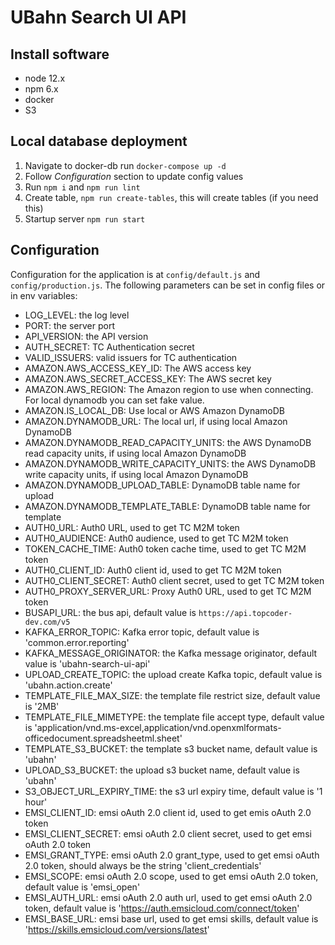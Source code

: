 # UBahn Search UI API

## Install software

- node 12.x
- npm 6.x
- docker
- S3

## Local database deployment

1. Navigate to docker-db run `docker-compose up -d`
2. Follow *Configuration* section to update config values
3. Run `npm i` and `npm run lint`
4. Create table, `npm run create-tables`, this will create tables (if you need this)
5. Startup server `npm run start`

## Configuration

Configuration for the application is at `config/default.js` and `config/production.js`. The following parameters can be set in config files or in env variables:

- LOG_LEVEL: the log level
- PORT: the server port
- API_VERSION: the API version
- AUTH_SECRET: TC Authentication secret
- VALID_ISSUERS: valid issuers for TC authentication
- AMAZON.AWS_ACCESS_KEY_ID: The AWS access key
- AMAZON.AWS_SECRET_ACCESS_KEY: The AWS secret key
- AMAZON.AWS_REGION: The Amazon region to use when connecting. For local dynamodb you can set fake value.
- AMAZON.IS_LOCAL_DB: Use local or AWS Amazon DynamoDB
- AMAZON.DYNAMODB_URL: The local url, if using local Amazon DynamoDB
- AMAZON.DYNAMODB_READ_CAPACITY_UNITS: the AWS DynamoDB read capacity units, if using local Amazon DynamoDB
- AMAZON.DYNAMODB_WRITE_CAPACITY_UNITS: the AWS DynamoDB write capacity units, if using local Amazon DynamoDB
- AMAZON.DYNAMODB_UPLOAD_TABLE: DynamoDB table name for upload
- AMAZON.DYNAMODB_TEMPLATE_TABLE: DynamoDB table name for template
- AUTH0_URL: Auth0 URL, used to get TC M2M token
- AUTH0_AUDIENCE: Auth0 audience, used to get TC M2M token
- TOKEN_CACHE_TIME: Auth0 token cache time, used to get TC M2M token
- AUTH0_CLIENT_ID: Auth0 client id, used to get TC M2M token
- AUTH0_CLIENT_SECRET: Auth0 client secret, used to get TC M2M token
- AUTH0_PROXY_SERVER_URL: Proxy Auth0 URL, used to get TC M2M token
- BUSAPI_URL: the bus api, default value is `https://api.topcoder-dev.com/v5`
- KAFKA_ERROR_TOPIC: Kafka error topic, default value is 'common.error.reporting'
- KAFKA_MESSAGE_ORIGINATOR: the Kafka message originator, default value is 'ubahn-search-ui-api'
- UPLOAD_CREATE_TOPIC: the upload create Kafka topic, default value is 'ubahn.action.create'
- TEMPLATE_FILE_MAX_SIZE: the template file restrict size, default value is '2MB'
- TEMPLATE_FILE_MIMETYPE: the template file accept type, default value is 'application/vnd.ms-excel,application/vnd.openxmlformats-officedocument.spreadsheetml.sheet'
- TEMPLATE_S3_BUCKET: the template s3 bucket name, default value is 'ubahn'
- UPLOAD_S3_BUCKET: the upload s3 bucket name, default value is 'ubahn'
- S3_OBJECT_URL_EXPIRY_TIME: the s3 url expiry time, default value is '1 hour'
- EMSI_CLIENT_ID: emsi oAuth 2.0 client id, used to get emis oAuth 2.0 token
- EMSI_CLIENT_SECRET: emsi oAuth 2.0 client secret, used to get emsi oAuth 2.0 token
- EMSI_GRANT_TYPE: emsi oAuth 2.0 grant_type, used to get emsi oAuth 2.0 token, should always be the string 'client_credentials'
- EMSI_SCOPE: emsi oAuth 2.0 scope, used to get emsi oAuth 2.0 token, default value is 'emsi_open'
- EMSI_AUTH_URL: emsi oAuth 2.0 auth url, used to get emsi oAuth 2.0 token, default value is 'https://auth.emsicloud.com/connect/token'
- EMSI_BASE_URL: emsi base url, used to get emsi skills, default value is 'https://skills.emsicloud.com/versions/latest'
